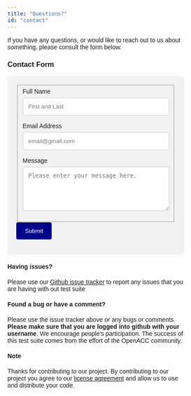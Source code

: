 ```yaml
---
title: "Questions?"
id: "contact"
---
```


If you have any questions, or would like to reach out to us about something, please consult the form below.


<!DOCTYPE html>
<html>
<head>
<meta name="viewport" content="width=device-width, initial-scale=1">
<style>
body {font-family: Arial, Helvetica, sans-serif;}
* {box-sizing: border-box;}
input[type=text], select, textarea {
  width: 100%;
  padding: 12px;
  border: 1px solid #ccc;
  border-radius: 4px;
  box-sizing: border-box;
  margin-top: 6px;
  margin-bottom: 16px;
  resize: vertical;
}
input[type=submit] {
  background-color: #00008B;
  color: white;
  padding: 12px 20px;
  border: none;
  border-radius: 4px;
  cursor: pointer;
}
input[type=submit]:hover {
  background-color: #45a049;
}
.stuff {
  border-radius: 5px;
  background-color: #f2f2f2;
  padding: 20px;
}
</style>
</head>
<body>

<h3>Contact Form</h3>

<div class="stuff">
  <form id="fs-frm" name="simple-contact-form" accept-charset="utf-8" action="https://formspree.io/f/xnqlyokv" method="post">
    <fieldset id="fs-frm-inputs">
      <label for="full-name">Full Name</label>
      <input type="text" name="name" id="full-name" placeholder="First and Last" required="">
      <label for="email-address">Email Address</label>
      <input type="text" name="_replyto" id="email-address" placeholder="email@gmail.com" required="">
      <label for="message">Message</label>
      <textarea rows="5" name="message" id="message" placeholder="Please enter your message here." required=""></textarea>
      <input type="hidden" name="_subject" id="email-subject" value="Contact Form Submission">
    </fieldset>
    <input type="submit" value="Submit">
  </form>
</div>

</body>
</html>

#### Having issues?

Please use our [Github issue tracker](https://github.com/OpenACCUserGroup/OpenACCV-V/issues) to report any issues that you are having with out test suite

#### Found a bug or have a comment?

Please use the issue tracker above or any bugs or comments. **Please make sure that you are logged into github with your username**. We encourage people's participation. The success of this test suite comes from the effort of the OpenACC community.

#### Note

Thanks for contributing to our project. By contributing to our project you agree to our [license agreement](/license) and allow us to use and distribute your code.
